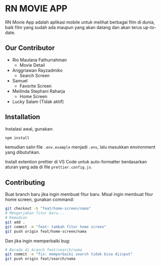# RN MOVIE APP

RN Movie App adalah aplikasi mobile untuk melihat berbagai film di dunia, baik film yang sudah ada maupun yang akan datang dan akan terus up-to-date.

## Our Contributor

- Rio Maulana Fathurrahman
  - Movie Detail
- Anggriawan Rayzadmiko
  - Search Screen
- Samuel
  - Favorite Screen
- Meilinda Stephani Raharja
  - Home Screen
- Lucky Salam (Tidak aktif)

## Installation

Instalasi awal, gunakan:

```bash
npm install
```

kemudian salin file `.env.example` menjadi `.env`, lalu masukkan environment yang dibutuhkan.

Install extention prettier di VS Code untuk auto-formatter berdasarkan aturan yang ada di file `prettier.config.js`.

## Contributing

Buat branch baru jika ingin membuat fitur baru. Misal ingin membuat fitur home screen, gunakan command:

```bash
git checkout -b "feat/home-screen/nama"
# Mengerjakan fitur baru...
# Kemudian
git add .
git commit -m "feat: tambah fitur home screen"
git push origin feat/home-screen/nama
```

Dan jika ingin memperbaiki bug:

```bash
# Berada di branch feat/search/nama
git commit -m "fix: memperbaiki search tidak bisa diinput"
git push origin feat/search/nama
```
